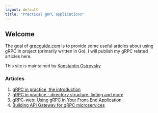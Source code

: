 ```yaml
---
layout: default
title: "Practical gRPC applications"
---
```

## Welcome
The goal of [grpcguide.com](https://grpcguide.com) is to provide some useful articles about using gRPC in project (primarily written in Go).
I will publish my gRPC related articles here.

This site is maintained by [Konstantin Ostrovsky](https://github.com/kostyay)

### Articles
1. [gRPC in practice, the introduction](/grpc-introduction)
2. [gRPC in practice - directory structure, linting and more](/directory-structure-linting)
3. [gRPC-web: Using gRPC in Your Front-End Application](/grpc-web-frontend)
4. [Building API Gateway for gRPC microservices](/building-api-gateway-for-grpc)